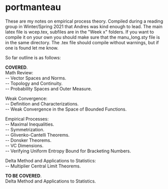 # portmanteau
These are my notes on empirical process theory. Compiled during a reading group in Winter/Spring 2021 that Andres was kind enough to lead. The main latex file is wcep.tex, subfiles are in the "Week x" folders. If you want to compile it on your own you should make sure that the manu_long.sty file is in the same directory. The .tex file should compile without warnings, but if one is found let me know. 

So far outline is as follows:

**COVERED**.  
Math Review:  
   -- Vector Spaces and Norms.    
   -- Topology and Continuity.    
   -- Probability Spaces and Outer Measure. 
   
Weak Convergence:    
   -- Definition and Characterizations.    
   -- Weak Convergence in the Space of Bounded Functions.  
   
Empirical Processes:   
   -- Maximal Inequalities.  
   -- Symmetrization.  
   -- Glivenko-Cantelli Theorems.  
   -- Donsker Theorems.    
   -- VC Dimensions.  
   -- Verifying Uniform Entropy Bound for Bracketing Numbers.  

Delta Method and Applications to Statistics:  
   -- Multiplier Central Limit Theorems.	

**TO BE COVERED**.  
Delta Method and Applications to Statistics. 
